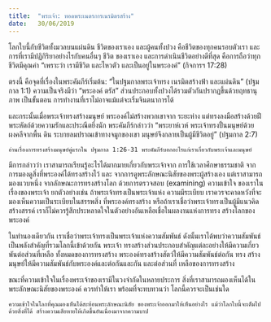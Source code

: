 ```yaml
---
title:  "พระเจ้า: ทอดพระเนตรการเนรมิตรสร้าง"
date:   30/06/2019
---
```


โลกใบนี้กับชีวิตทั้งมวลบนแผ่นดิน ชีวิตของเราเอง และผู้คนทั้งปวง คือชีวิตของทุกคนรอบตัวเรา และการที่เรามีปฏิกิริยาอย่างไรกับคนอื่นๆ ชีวิต ของเราเอง และการดำเนินชีวิตอย่างดีที่สุด คือการถือว่าทุกชีวิตมีคุณค่า “เพราะว่า เรามีชีวิต และไหวตัว และเป็นอยู่ในพระองค์” (กิจการฯ 17:28)

ตรงนี้ คือจุดที่เรื่องในพระคัมภีร์เริ่มต้น: “ในปฐมกาลพระเจ้าทรง เนรมิตสร้างฟ้า และแผ่นดิน” (ปฐมกาล 1:1) ความเป็นจริงมีว่า “พระองค์ ตรัส” ส่วนประกอบทั้งปวงได้รวมตัวกันปรากฏขึ้นด้วยฤทธานุภาพ เป็นขั้นตอน การทำงานที่เราไม่อาจแม้แต่จะเริ่มจินตนาการได้

และกระนั้นเมื่อพระเจ้าทรงสร้างมนุษย์ พระองค์ไม่สร้างพวกเขาจาก ระยะห่าง แต่ทรงลงมือสร้างด้วยฝีพระหัตถ์ด้วยความรักและประณีตยิ่งนัก พระคัมภีร์กล่าวว่า “พระยาห์เวห์ พระเจ้าทรงปั้นมนุษย์ด้วยผงคลีจากพื้น ดิน ระบายลมปราณเข้าทางจมูกของเขา มนุษย์จึงกลายเป็นผู้มีชีวิตอยู่” (ปฐมกาล 2:7)

`อ่านเรื่องการทรงสร้างมนุษย์คู่แรกใน ปฐมกาล 1:26-31 พระคัมภีร์บอกอะไรแก่เราเกี่ยวกับพระเจ้าและมนุษย์`

มีการกล่าวว่า เราสามารถเรียนรู้อะไรได้มากมายเกี่ยวกับพระเจ้าจาก การใช้เวลาศึกษาธรรมชาติ จากการมองดูสิ่งที่พระองค์ได้ทรงสร้างไว้ และ จากการดูพระลักษณะนิสัยของพระผู้สร้างเอง แต่เราสามารถมองแวบหนึ่ง จากลักษณะการทรงสร้างโลก ด้วยการตรวจสอบ (examining) ความเข้าใจ ของเราในเรื่องของพระเจ้า ยกตัวอย่างเช่น ถ้าพระเจ้าทรงเป็นพระเจ้าแห่ง ความมีระเบียบ เราควรจะคาดหวังที่จะมองเห็นความเป็นระเบียบในสรรพสิ่ง ที่พระองค์ทรงสร้าง หรือถ้าเราเชื่อว่าพระเจ้าทรงเป็นผู้มีแนวคิดสร้างสรรค์ เราก็ไม่ควรรู้สึกประหลาดใจในตัวอย่างอันเหลือเชื่อในผลงานแห่งการทรง สร้างโลกของพระองค์

ในทำนองเดียวกัน เราเชื่อว่าพระเจ้าทรงเป็นพระเจ้าแห่งความสัมพันธ์ ดังนั้นเราได้พบว่าความสัมพันธ์เป็นพลังสำคัญที่รวมโลกนี้เข้าด้วยกัน พระเจ้า ทรงสร้างส่วนประกอบสำคัญแต่ละอย่างให้มีความเกี่ยวพันต่อส่วนที่เหลือ ทั้งหมดของการทรงสร้าง พระองค์ทรงสร้างสัตว์ให้มีความสัมพันธ์ต่อกัน ทรง สร้างมนุษย์ให้มีความสัมพันธ์กับพระองค์และต่อกันและกัน และต่อส่วนที่ เหลือของการทรงสร้าง

ขณะที่ความเข้าใจในเรื่องพระเจ้าของเรามีในวงจำกัดในหลายประการ สิ่งที่เราสามารถมองเห็นได้ในพระลักษณะนิสัยของพระองค์ ควรทำให้เรา พร้อมที่จะทบทวนว่า โลกนี้ควรจะเป็นเช่นใด

`ความเข้าใจในโลกที่คุณมองเห็นได้สะท้อนพระลักษณะนิสัย ของพระเจ้าออกมาให้เห็นอย่างไร แม้ว่าโลกใบนี้จะเต็มไปด้วยสิ่งที่ได้ สร้างความเสียหายให้เกิดขึ้นอันเนื่องมาจากความบาป`